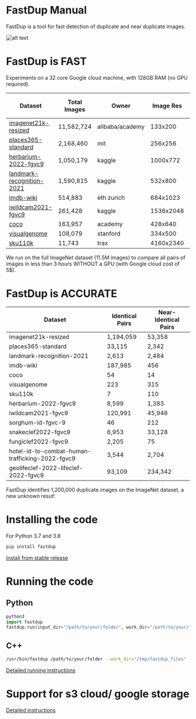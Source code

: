 
# FastDup Manual

FastDup is a tool for fast detection of duplicate and near duplicate images.

![alt text](https://github.com/visualdatabase/fastdup/blob/main/gallery/flower.png)

# FastDup is FAST

Experiments on a 32 core Google cloud machine, with 128GB RAM (no GPU required).

|Dataset	        |Total Images	|Owner			|Image Res     |cost [$]|spot cost [$]|processing [sec]|throughput [1/sec]|
|-----------------------|---------------|-----------------------|--------------|--------|-------|-------|-----|
|[imagenet21k-resized](https://www.image-net.org/challenges/LSVRC/)	|11,582,724	|alibaba/academy	|133x200	|4.98	|1.24	|11,561	|1,002|
|[places365-standard](http://places2.csail.mit.edu/download.html)	|2,168,460	|mit	                |256x256	|1.01	|0.25	|2,349	|923|
|[herbarium-2022-fgvc9](https://www.kaggle.com/c/herbarium-2022-fgvc9)	|1,050,179	|kaggle	                |1000x772	|0.69	|0.17	|1,598	|657|
|[landmark-recognition-2021](https://www.kaggle.com/c/landmark-recognition-2021)|1,590,815	|kaggle	                |532x800	|0.96	|0.24	|2,236	|711|
|[imdb-wiki](https://data.vision.ee.ethz.ch/cvl/rrothe/imdb-wiki/)	        |514,883	|eth zurich	        |684x1023	|0.65	|0.16	|1,509	|341|
|[iwildcam2021-fgvc9](https://www.kaggle.com/c/iwildcam2022-fgvc9/)	|261,428	|kaggle	                |1536x2048	|0.29	|0.07	|682	|383|
|[coco](https://cocodataset.org/#home)			|163,957	|academy	        |428x640	|0.09	|0.02	|218	|752|
|[visualgenome](https://visualgenome.org/)		|108,079	|stanford	        |334x500	|0.05	|0.01	|124	|872|
|[sku110k](https://github.com/eg4000/SKU110K_CVPR19)		|11,743	        |trax	                |4160x2340	|0.03	|0.01	|77	|153|

We run on the full ImageNet dataset (11.5M images) to compare all pairs of images in less than 3 hours WITHOUT a GPU (with Google cloud cost of 5$).

# FastDup is ACCURATE


Dataset|	Identical Pairs|	Near-Identical Pairs
-------|----------------------|--------------------
imagenet21k-resized	|1,194,059|	53,358
places365-standard	|33,115	|2,342
landmark-recognition-2021	|2,613	|2,484
imdb-wiki	|187,985|	456
coco	|54	|14
visualgenome	|223	|315
sku110k	|7	|110
herbarium-2022-fgvc9	|8,599	|1,383
iwildcam2021-fgvc9	|120,991	|45,946
sorghum-id-fgvc-9	|46	|212
snakeclef2022-fgvc9	|6,953	|33,128
fungiclef2022-fgvc9	|2,205	|75
hotel-id-to-combat-human-trafficking-2022-fgvc9|	3,544	|2,704
geolifeclef-2022-lifeclef-2022-fgvc9	|93,109|	234,342

FastDup identifies 1,200,000 duplicate images on the ImageNet dataset, a new unknown resut!


# Installing the code
For Python 3.7 and 3.8
```python
pip install fastdup
```

[Install from stable release](INSTALL.md)


# Running the code

## Python
```python
python3
import fastdup
fastdup.run(input_dir="/path/to/your/folder", work_dir="/path/to/your/folder") #main running function
```
  
## C++
```bash
/usr/bin/fastdup /path/to/your/folder --work_dir="/tmp/fastdup_files"
```

[Detailed running instructions](RUN.md)



# Support for s3 cloud/ google storage
[Detailed instructions](CLOUD.md)


